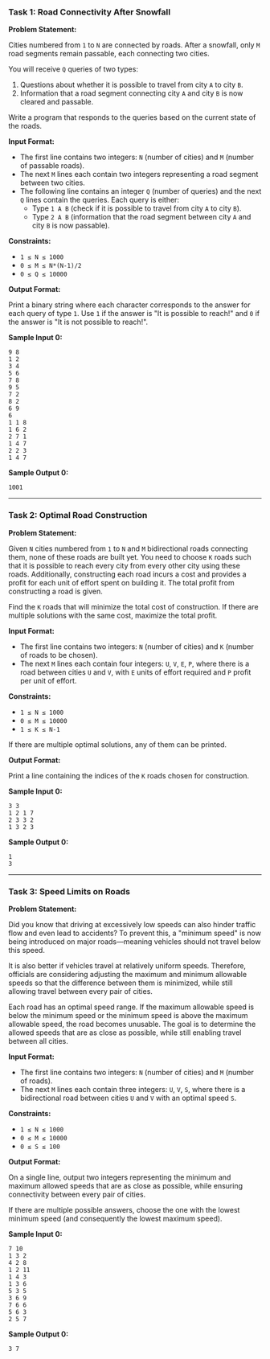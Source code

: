 
### Task 1: Road Connectivity After Snowfall

**Problem Statement:**

Cities numbered from `1` to `N` are connected by roads. After a snowfall, only `M` road segments remain passable, each connecting two cities.

You will receive `Q` queries of two types:
1. Questions about whether it is possible to travel from city `A` to city `B`.
2. Information that a road segment connecting city `A` and city `B` is now cleared and passable.

Write a program that responds to the queries based on the current state of the roads.

**Input Format:**

- The first line contains two integers: `N` (number of cities) and `M` (number of passable roads).
- The next `M` lines each contain two integers representing a road segment between two cities.
- The following line contains an integer `Q` (number of queries) and the next `Q` lines contain the queries. Each query is either:
  - Type `1 A B` (check if it is possible to travel from city `A` to city `B`).
  - Type `2 A B` (information that the road segment between city `A` and city `B` is now passable).

**Constraints:**
- `1 ≤ N ≤ 1000`
- `0 ≤ M ≤ N*(N-1)/2`
- `0 ≤ Q ≤ 10000`

**Output Format:**

Print a binary string where each character corresponds to the answer for each query of type `1`. Use `1` if the answer is "It is possible to reach!" and `0` if the answer is "It is not possible to reach!".

**Sample Input 0:**

```
9 8
1 2
3 4
5 6
7 8
9 5
7 2
8 2
6 9
6
1 1 8
1 6 2
2 7 1
1 4 7
2 2 3
1 4 7
```

**Sample Output 0:**

```
1001
```

---

### Task 2: Optimal Road Construction

**Problem Statement:**

Given `N` cities numbered from `1` to `N` and `M` bidirectional roads connecting them, none of these roads are built yet. You need to choose `K` roads such that it is possible to reach every city from every other city using these roads. Additionally, constructing each road incurs a cost and provides a profit for each unit of effort spent on building it. The total profit from constructing a road is given.

Find the `K` roads that will minimize the total cost of construction. If there are multiple solutions with the same cost, maximize the total profit.

**Input Format:**

- The first line contains two integers: `N` (number of cities) and `K` (number of roads to be chosen).
- The next `M` lines each contain four integers: `U`, `V`, `E`, `P`, where there is a road between cities `U` and `V`, with `E` units of effort required and `P` profit per unit of effort.

**Constraints:**
- `1 ≤ N ≤ 1000`
- `0 ≤ M ≤ 10000`
- `1 ≤ K ≤ N-1`

If there are multiple optimal solutions, any of them can be printed.

**Output Format:**

Print a line containing the indices of the `K` roads chosen for construction.

**Sample Input 0:**

```
3 3
1 2 1 7
2 3 3 2
1 3 2 3
```

**Sample Output 0:**

```
1
3
```

---

### Task 3: Speed Limits on Roads

**Problem Statement:**

Did you know that driving at excessively low speeds can also hinder traffic flow and even lead to accidents? To prevent this, a "minimum speed" is now being introduced on major roads—meaning vehicles should not travel below this speed.

It is also better if vehicles travel at relatively uniform speeds. Therefore, officials are considering adjusting the maximum and minimum allowable speeds so that the difference between them is minimized, while still allowing travel between every pair of cities.

Each road has an optimal speed range. If the maximum allowable speed is below the minimum speed or the minimum speed is above the maximum allowable speed, the road becomes unusable. The goal is to determine the allowed speeds that are as close as possible, while still enabling travel between all cities.

**Input Format:**

- The first line contains two integers: `N` (number of cities) and `M` (number of roads).
- The next `M` lines each contain three integers: `U`, `V`, `S`, where there is a bidirectional road between cities `U` and `V` with an optimal speed `S`.

**Constraints:**
- `1 ≤ N ≤ 1000`
- `0 ≤ M ≤ 10000`
- `0 ≤ S ≤ 100`

**Output Format:**

On a single line, output two integers representing the minimum and maximum allowed speeds that are as close as possible, while ensuring connectivity between every pair of cities.

If there are multiple possible answers, choose the one with the lowest minimum speed (and consequently the lowest maximum speed).

**Sample Input 0:**

```
7 10
1 3 2
4 2 8
1 2 11
1 4 3
1 3 6
5 3 5
3 6 9
7 6 6
5 6 3
2 5 7
```

**Sample Output 0:**

```
3 7
```
